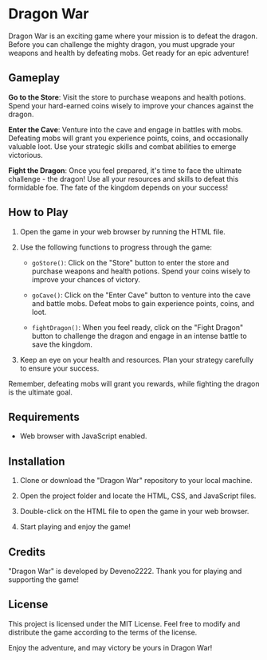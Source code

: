 # Dragon War

Dragon War is an exciting game where your mission is to defeat the dragon. Before you can challenge the mighty dragon, you must upgrade your weapons and health by defeating mobs. Get ready for an epic adventure!

## Gameplay

**Go to the Store**: Visit the store to purchase weapons and health potions. Spend your hard-earned coins wisely to improve your chances against the dragon.

**Enter the Cave**: Venture into the cave and engage in battles with mobs. Defeating mobs will grant you experience points, coins, and occasionally valuable loot. Use your strategic skills and combat abilities to emerge victorious.

**Fight the Dragon**: Once you feel prepared, it's time to face the ultimate challenge - the dragon! Use all your resources and skills to defeat this formidable foe. The fate of the kingdom depends on your success!

## How to Play

1. Open the game in your web browser by running the HTML file.

2. Use the following functions to progress through the game:

   - `goStore()`: Click on the "Store" button to enter the store and purchase weapons and health potions. Spend your coins wisely to improve your chances of victory.

   - `goCave()`: Click on the "Enter Cave" button to venture into the cave and battle mobs. Defeat mobs to gain experience points, coins, and loot.

   - `fightDragon()`: When you feel ready, click on the "Fight Dragon" button to challenge the dragon and engage in an intense battle to save the kingdom.

3. Keep an eye on your health and resources. Plan your strategy carefully to ensure your success.

Remember, defeating mobs will grant you rewards, while fighting the dragon is the ultimate goal.

## Requirements

- Web browser with JavaScript enabled.

## Installation

1. Clone or download the "Dragon War" repository to your local machine.

2. Open the project folder and locate the HTML, CSS, and JavaScript files.

3. Double-click on the HTML file to open the game in your web browser.

4. Start playing and enjoy the game!

## Credits

"Dragon War" is developed by Deveno2222. Thank you for playing and supporting the game!

## License

This project is licensed under the MIT License. Feel free to modify and distribute the game according to the terms of the license.

Enjoy the adventure, and may victory be yours in Dragon War!
